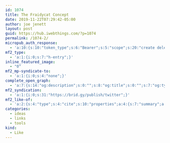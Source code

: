 ```yaml
---
id: 1074
title: The Fraidycat Concept
date: 2019-11-22T07:29:42-05:00
author: joe jenett
layout: post
guid: https://hub.iwebthings.com/?p=1074
permalink: /1074-2/
micropub_auth_response:
  - 'a:10:{s:10:"token_type";s:6:"Bearer";s:5:"scope";s:20:"create delete update";s:2:"me";s:27:"https://hub.iwebthings.com/";s:9:"issued_by";s:54:"https://hub.iwebthings.com/wp-json/indieauth/1.0/token";s:9:"client_id";s:20:"https://omnibear.com";s:11:"client_name";s:8:"Omnibear";s:11:"client_icon";s:29:"https://omnibear.com/logo.svg";s:9:"issued_at";i:1573575185;s:4:"user";i:1;s:13:"last_accessed";i:1574425675;}'
mf2_type:
  - 'a:1:{i:0;s:7:"h-entry";}'
inline_featured_image:
  - "0"
mf2_mp-syndicate-to:
  - 'a:1:{i:0;s:4:"none";}'
complete_open_graph:
  - 'a:7:{s:14:"og:description";s:0:"";s:8:"og:title";s:0:"";s:7:"og:type";s:0:"";s:12:"twitter:card";s:7:"summary";s:15:"twitter:creator";s:0:"";s:19:"twitter:description";s:0:"";s:8:"og:image";s:0:"";}'
mf2_syndication:
  - 'a:1:{i:0;s:31:"https://brid.gy/publish/twitter";}'
mf2_like-of:
  - 'a:2:{s:4:"type";s:4:"cite";s:10:"properties";a:4:{s:7:"summary";a:1:{i:0;s:62:"Fraidycat 1.0.4 is out today in the Firefox and Chrome stores.";}s:4:"name";a:1:{i:0;s:21:"The Fraidycat Concept";}s:3:"url";a:1:{i:0;s:49:"https://www.kickscondor.com/the-fraidycat-concept";}s:11:"publication";a:1:{i:0;s:12:"Kicks Condor";}}}'
categories:
  - ideas
  - links
  - tools
kind:
  - Like
---
```

